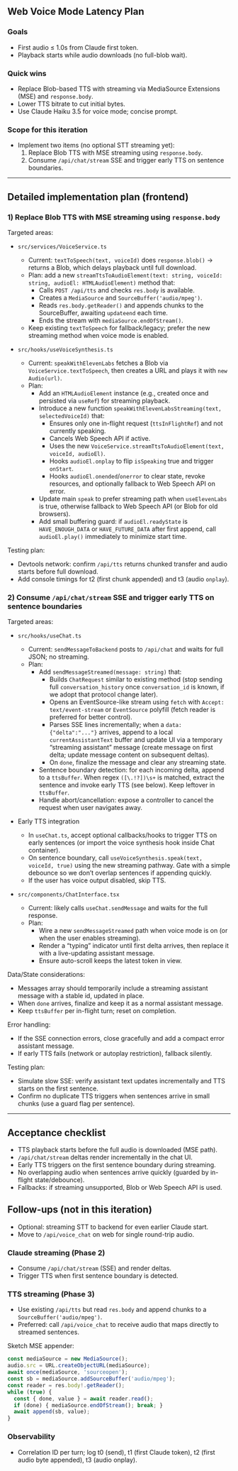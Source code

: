## Web Voice Mode Latency Plan

### Goals
- First audio ≤ 1.0s from Claude first token.
- Playback starts while audio downloads (no full-blob wait).

### Quick wins
- Replace Blob-based TTS with streaming via MediaSource Extensions (MSE) and `response.body`.
- Lower TTS bitrate to cut initial bytes.
- Use Claude Haiku 3.5 for voice mode; concise prompt.

### Scope for this iteration
- Implement two items (no optional STT streaming yet):
  1) Replace Blob TTS with MSE streaming using `response.body`.
  2) Consume `/api/chat/stream` SSE and trigger early TTS on sentence boundaries.

---

## Detailed implementation plan (frontend)

### 1) Replace Blob TTS with MSE streaming using `response.body`

Targeted areas:
- `src/services/VoiceService.ts`
  - Current: `textToSpeech(text, voiceId)` does `response.blob()` → returns a Blob, which delays playback until full download.
  - Plan: add a new `streamTtsToAudioElement(text: string, voiceId: string, audioEl: HTMLAudioElement)` method that:
    - Calls `POST /api/tts` and checks `res.body` is available.
    - Creates a `MediaSource` and `SourceBuffer('audio/mpeg')`.
    - Reads `res.body.getReader()` and appends chunks to the SourceBuffer, awaiting `updateend` each time.
    - Ends the stream with `mediaSource.endOfStream()`.
  - Keep existing `textToSpeech` for fallback/legacy; prefer the new streaming method when voice mode is enabled.

- `src/hooks/useVoiceSynthesis.ts`
  - Current: `speakWithElevenLabs` fetches a Blob via `VoiceService.textToSpeech`, then creates a URL and plays it with `new Audio(url)`.
  - Plan:
    - Add an `HTMLAudioElement` instance (e.g., created once and persisted via `useRef`) for streaming playback.
    - Introduce a new function `speakWithElevenLabsStreaming(text, selectedVoiceId)` that:
      - Ensures only one in-flight request (`ttsInFlightRef`) and not currently speaking.
      - Cancels Web Speech API if active.
      - Uses the new `VoiceService.streamTtsToAudioElement(text, voiceId, audioEl)`.
      - Hooks `audioEl.onplay` to flip `isSpeaking` true and trigger `onStart`.
      - Hooks `audioEl.onended`/`onerror` to clear state, revoke resources, and optionally fallback to Web Speech API on error.
    - Update main `speak` to prefer streaming path when `useElevenLabs` is true, otherwise fallback to Web Speech API (or Blob for old browsers).
    - Add small buffering guard: if `audioEl.readyState` is `HAVE_ENOUGH_DATA` or `HAVE_FUTURE_DATA` after first append, call `audioEl.play()` immediately to minimize start time.


Testing plan:
- Devtools network: confirm `/api/tts` returns chunked transfer and audio starts before full download.
- Add console timings for t2 (first chunk appended) and t3 (audio `onplay`).

### 2) Consume `/api/chat/stream` SSE and trigger early TTS on sentence boundaries

Targeted areas:
- `src/hooks/useChat.ts`
  - Current: `sendMessageToBackend` posts to `/api/chat` and waits for full JSON; no streaming.
  - Plan:
    - Add `sendMessageStreamed(message: string)` that:
      - Builds `ChatRequest` similar to existing method (stop sending full `conversation_history` once `conversation_id` is known, if we adopt that protocol change later).
      - Opens an EventSource-like stream using `fetch` with `Accept: text/event-stream` or `EventSource` polyfill (fetch reader is preferred for better control).
      - Parses SSE lines incrementally; when a `data: {"delta":"..."}` arrives, append to a local `currentAssistantText` buffer and update UI via a temporary “streaming assistant” message (create message on first delta; update message content on subsequent deltas).
      - On `done`, finalize the message and clear any streaming state.
    - Sentence boundary detection: for each incoming delta, append to a `ttsBuffer`. When regex `([\.!?])\s+` is matched, extract the sentence and invoke early TTS (see below). Keep leftover in `ttsBuffer`.
    - Handle abort/cancellation: expose a controller to cancel the request when user navigates away.

- Early TTS integration
  - In `useChat.ts`, accept optional callbacks/hooks to trigger TTS on early sentences (or import the voice synthesis hook inside Chat container).
  - On sentence boundary, call `useVoiceSynthesis.speak(text, voiceId, true)` using the new streaming pathway. Gate with a simple debounce so we don’t overlap sentences if appending quickly.
  - If the user has voice output disabled, skip TTS.

- `src/components/ChatInterface.tsx`
  - Current: likely calls `useChat.sendMessage` and waits for the full response.
  - Plan:
    - Wire a new `sendMessageStreamed` path when voice mode is on (or when the user enables streaming).
    - Render a “typing” indicator until first delta arrives, then replace it with a live-updating assistant message.
    - Ensure auto-scroll keeps the latest token in view.

Data/State considerations:
- Messages array should temporarily include a streaming assistant message with a stable id, updated in place.
- When `done` arrives, finalize and keep it as a normal assistant message.
- Keep `ttsBuffer` per in-flight turn; reset on completion.

Error handling:
- If the SSE connection errors, close gracefully and add a compact error assistant message.
- If early TTS fails (network or autoplay restriction), fallback silently.

Testing plan:
- Simulate slow SSE: verify assistant text updates incrementally and TTS starts on the first sentence.
- Confirm no duplicate TTS triggers when sentences arrive in small chunks (use a guard flag per sentence).

---

## Acceptance checklist
- TTS playback starts before the full audio is downloaded (MSE path).
- `/api/chat/stream` deltas render incrementally in the chat UI.
- Early TTS triggers on the first sentence boundary during streaming.
- No overlapping audio when sentences arrive quickly (guarded by in-flight state/debounce).
- Fallbacks: if streaming unsupported, Blob or Web Speech API is used.

## Follow-ups (not in this iteration)
- Optional: streaming STT to backend for even earlier Claude start.
- Move to `/api/voice_chat` on web for single round-trip audio.

### Claude streaming (Phase 2)
- Consume `/api/chat/stream` (SSE) and render deltas.
- Trigger TTS when first sentence boundary is detected.

### TTS streaming (Phase 3)
- Use existing `/api/tts` but read `res.body` and append chunks to a `SourceBuffer('audio/mpeg')`.
- Preferred: call `/api/voice_chat` to receive audio that maps directly to streamed sentences.

Sketch MSE appender:
```ts
const mediaSource = new MediaSource();
audio.src = URL.createObjectURL(mediaSource);
await once(mediaSource, 'sourceopen');
const sb = mediaSource.addSourceBuffer('audio/mpeg');
const reader = res.body!.getReader();
while (true) {
  const { done, value } = await reader.read();
  if (done) { mediaSource.endOfStream(); break; }
  await append(sb, value);
}
```

### Observability
- Correlation ID per turn; log t0 (send), t1 (first Claude token), t2 (first audio byte appended), t3 (audio onplay).



